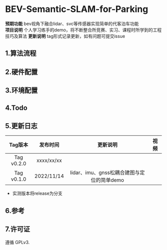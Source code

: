# BEV-Semantic-SLAM-for-Parking

**预期功能**  bev视角下融合lidar、svc等传感器实现简单的代客泊车功能  
**项目说明** 个人学习练手的demo，将不断整合所竞赛、实习、课程时所学到的工程技巧及算法
**更新说明** tag形式记录更新，如有问题可提交issue   

## 1.算法流程


## 2.硬件配置




## 3.环境配置


## 4.Todo


## 5.更新日志

| Tag版本| 发布时间  |更新说明|视频|  
|:---:|:----:|:---: |:---:| 
| Tag v0.2.0|xxxx/xx/xx||
| Tag v0.1.0|2022/11/14|lidar、imu、gnss松耦合建图与定位的简单demo|

* 实测版本将release为分支   

## 6.参考

## 7.许可证
遵循 GPLv3.
